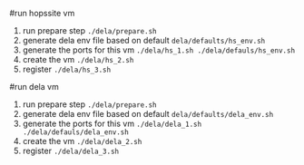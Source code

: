 #run hopssite vm
1. run prepare step
```./dela/prepare.sh```
2. generate dela env file based on default
```dela/defaults/hs_env.sh```
3. generate the ports for this vm
```./dela/hs_1.sh ./dela/defauls/hs_env.sh```
4. create the vm
```./dela/hs_2.sh```
5. register
```./dela/hs_3.sh```

#run dela vm
1. run prepare step
```./dela/prepare.sh```
2. generate dela env file based on default
```dela/defaults/dela_env.sh```
3. generate the ports for this vm
```./dela/dela_1.sh ./dela/defauls/dela_env.sh```
4. create the vm
```./dela/dela_2.sh```
5. register
```./dela/dela_3.sh```